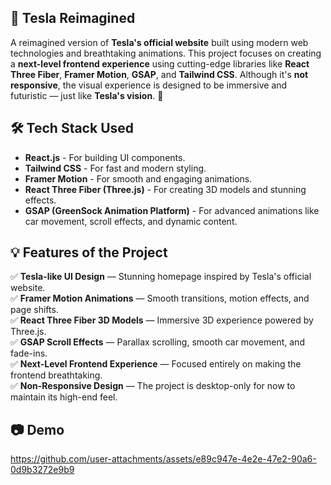 ## 🚗 Tesla Reimagined

A reimagined version of **Tesla's official website** built using modern web technologies and breathtaking animations. This project focuses on creating a **next-level frontend experience** using cutting-edge libraries like **React Three Fiber**, **Framer Motion**, **GSAP**, and **Tailwind CSS**. Although it's **not responsive**, the visual experience is designed to be immersive and futuristic — just like **Tesla's vision**. 🚀

## 🛠 Tech Stack Used
- **React.js** - For building UI components.
- **Tailwind CSS** - For fast and modern styling.
- **Framer Motion** - For smooth and engaging animations.
- **React Three Fiber (Three.js)** - For creating 3D models and stunning effects.
- **GSAP (GreenSock Animation Platform)** - For advanced animations like car movement, scroll effects, and dynamic content.

## 💡 Features of the Project
✅ **Tesla-like UI Design** — Stunning homepage inspired by Tesla's official website.  
✅ **Framer Motion Animations** — Smooth transitions, motion effects, and page shifts.  
✅ **React Three Fiber 3D Models** — Immersive 3D experience powered by Three.js.  
✅ **GSAP Scroll Effects** — Parallax scrolling, smooth car movement, and fade-ins.  
✅ **Next-Level Frontend Experience** — Focused entirely on making the frontend breathtaking.  
✅ **Non-Responsive Design** — The project is desktop-only for now to maintain its high-end feel.

## 📷 Demo
https://github.com/user-attachments/assets/e89c947e-4e2e-47e2-90a6-0d9b3272e9b9
